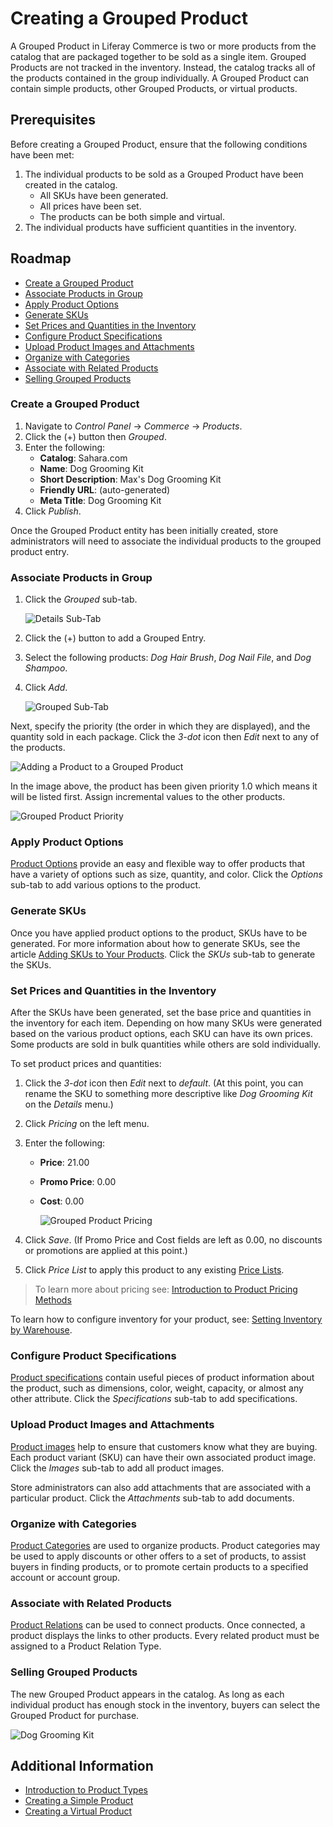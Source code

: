 # Creating a Grouped Product

A Grouped Product in Liferay Commerce is two or more products from the catalog that are packaged together to be sold as a single item. Grouped Products are not tracked in the inventory. Instead, the catalog tracks all of the products contained in the group individually. A Grouped Product can contain simple products, other Grouped Products, or virtual products.

## Prerequisites

Before creating a Grouped Product, ensure that the following conditions have been met:

1. The individual products to be sold as a Grouped Product have been created in the catalog.
    * All SKUs have been generated.
    * All prices have been set.
    * The products can be both simple and virtual.
1. The individual products have sufficient quantities in the inventory.

## Roadmap

* [Create a Grouped Product](#create-a-grouped-product)
* [Associate Products in Group](#associate-products-in-group)
* [Apply Product Options](#apply-product-options)
* [Generate SKUs](#generate-skus)
* [Set Prices and Quantities in the Inventory](#set-prices-and-quantities-in-the-inventory)
* [Configure Product Specifications](#configure-product-specifications)
* [Upload Product Images and Attachments](#upload-product-images-and-attachments)
* [Organize with Categories](#organize-with-categories)
* [Associate with Related Products](#associate-with-related-products)
* [Selling Grouped Products](#setting-grouped-products)

### Create a Grouped Product

1. Navigate to _Control Panel_ → _Commerce_ → _Products_.
1. Click the (+) button then _Grouped_.
1. Enter the following:
    * **Catalog**: Sahara.com
    * **Name**: Dog Grooming Kit
    * **Short Description**: Max's Dog Grooming Kit
    * **Friendly URL**: (auto-generated)
    * **Meta Title**: Dog Grooming Kit
1. Click _Publish_.

Once the Grouped Product entity has been initially created, store administrators will need to associate the individual products to the grouped product entry.

### Associate Products in Group

1. Click the _Grouped_ sub-tab.

   ![Details Sub-Tab](./creating-a-grouped-product/images/01.png)

1. Click the (+) button to add a Grouped Entry.
1. Select the following products: _Dog Hair Brush_, _Dog Nail File_, and _Dog Shampoo_.
1. Click _Add_.

    ![Grouped Sub-Tab](./creating-a-grouped-product/images/02.png)

Next, specify the priority (the order in which they are displayed), and the quantity sold in each package. Click the _3-dot_ icon then _Edit_ next to any of the products.

![Adding a Product to a Grouped Product](./creating-a-grouped-product/images/03.png)

In the image above, the product has been given priority 1.0 which means it will be listed first. Assign incremental values to the other products.

![Grouped Product Priority](./creating-a-grouped-product/images/04.png)

### Apply Product Options

[Product Options](../catalog/customizing-your-product-with-product-options.md) provide an easy and flexible way to offer products that have a variety of options such as size, quantity, and color. Click the _Options_ sub-tab to add various options to the product.

### Generate SKUs

Once you have applied product options to the product, SKUs have to be generated. For more information about how to generate SKUs, see the article [Adding SKUs to Your Products](../catalog/adding-skus-to-your-products.md). Click the _SKUs_ sub-tab to generate the SKUs.

### Set Prices and Quantities in the Inventory

After the SKUs have been generated, set the base price and quantities in the inventory for each item. Depending on how many SKUs were generated based on the various product options, each SKU can have its own prices. Some products are sold in bulk quantities while others are sold individually.

To set product prices and quantities:

1. Click the _3-dot_ icon then _Edit_ next to _default_. (At this point, you can rename the SKU to something more descriptive like _Dog Grooming Kit_ on the _Details_ menu.)
1. Click _Pricing_ on the left menu.
1. Enter the following:
    * **Price**: 21.00
    * **Promo Price**: 0.00
    * **Cost**: 0.00

        ![Grouped Product Pricing](./images/06.png)

1. Click _Save_. (If Promo Price and Cost fields are left as 0.00, no discounts or promotions are applied at this point.)
1. Click _Price List_ to apply this product to any existing [Price Lists](../../../managing-price/price-lists/adding-products-to-a-price-list/README.md).

>To learn more about pricing see: [Introduction to Product Pricing Methods](../../../managing-price/introduction-to-product-pricing-methods/README.md)

To learn how to configure inventory for your product, see: [Setting Inventory by Warehouse](../../../managing-inventory/setting-inventory-by-warehouse/README.md).

### Configure Product Specifications

[Product specifications](../catalog/specifications.md) contain useful pieces of product information about the product, such as dimensions, color, weight, capacity, or almost any other attribute. Click the _Specifications_ sub-tab to add specifications.

### Upload Product Images and Attachments

[Product images](../catalog/product-images.md) help to ensure that customers know what they are buying. Each product variant (SKU) can have their own associated product image. Click the _Images_ sub-tab to add all product images.

Store administrators can also add attachments that are associated with a particular product. Click the _Attachments_ sub-tab to add documents.

### Organize with Categories

[Product Categories](../catalog/creating-a-new-product-category.md) are used to organize products. Product categories may be used to apply discounts or other offers to a set of products, to assist buyers in finding products, or to promote certain products to a specified account or account group.

### Associate with Related Products

[Product Relations](../../product-information/product-relations/README.md) can be used to connect products. Once connected, a product displays the links to other products. Every related product must be assigned to a Product Relation Type.

### Selling Grouped Products

The new Grouped Product appears in the catalog. As long as each individual product has enough stock in the inventory, buyers can select the Grouped Product for purchase.

![Dog Grooming Kit](./creating-a-grouped-product/images/05.png)

## Additional Information

* [Introduction to Product Types](../introduction-to-product-types/README.md)
* [Creating a Simple Product](../catalog/creating-a-simple-product.md)
* [Creating a Virtual Product](../creating-a-virtual-product/README.md)
